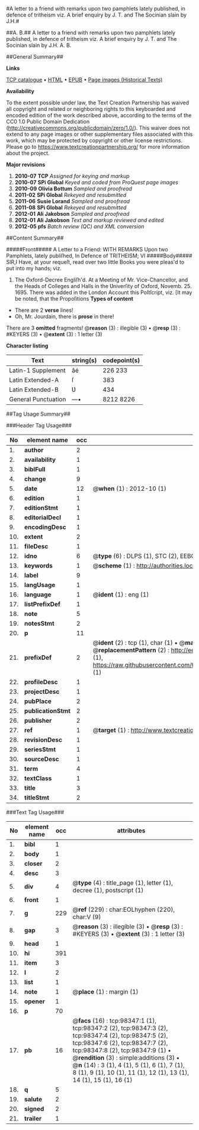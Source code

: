 #A letter to a friend with remarks upon two pamphlets lately published, in defence of tritheism viz. A brief enquiry by J. T. and The Socinian slain by J.H.#

##A. B.##
A letter to a friend with remarks upon two pamphlets lately published, in defence of tritheism viz. A brief enquiry by J. T. and The Socinian slain by J.H.
A. B.

##General Summary##

**Links**

[TCP catalogue](http://www.ota.ox.ac.uk/tcp/)  • 
[HTML](http://tei.it.ox.ac.uk/tcp/Texts-HTML/free/A27/A27348.html)  • 
[EPUB](http://tei.it.ox.ac.uk/tcp/Texts-EPUB/free/A27/A27348.epub) • 
[Page images (Historical Texts)](https://historicaltexts.jisc.ac.uk/eebo-13174601e)

**Availability**

To the extent possible under law, the Text Creation Partnership has waived all copyright and related or neighboring rights to this keyboarded and encoded edition of the work described above, according to the terms of the CC0 1.0 Public Domain Dedication (http://creativecommons.org/publicdomain/zero/1.0/). This waiver does not extend to any page images or other supplementary files associated with this work, which may be protected by copyright or other license restrictions. Please go to https://www.textcreationpartnership.org/ for more information about the project.

**Major revisions**

1. __2010-07__ __TCP__ *Assigned for keying and markup*
1. __2010-07__ __SPi Global__ *Keyed and coded from ProQuest page images*
1. __2010-09__ __Olivia Bottum__ *Sampled and proofread*
1. __2011-02__ __SPi Global__ *Rekeyed and resubmitted*
1. __2011-06__ __Susie Lorand__ *Sampled and proofread*
1. __2011-08__ __SPi Global__ *Rekeyed and resubmitted*
1. __2012-01__ __Ali Jakobson__ *Sampled and proofread*
1. __2012-01__ __Ali Jakobson__ *Text and markup reviewed and edited*
1. __2012-05__ __pfs__ *Batch review (QC) and XML conversion*

##Content Summary##

#####Front#####
A Letter to a Friend: WITH REMARKS Upon two Pamphlets, lately publiſhed, In Defence of TRITHEISM; VI
#####Body#####
SIR,I Have, at your requeſt, read over two little Books you were pleas'd to put into my hands; viz. 
1. The Oxford-Decree Engliſh'd. At a Meeting of Mr. Vice-Chancellor, and the Heads of Colleges and Halls in the Ʋniverſity of Oxford, Novemb. 25. 1695.
There was added in the London Account this Poſtſcript, viz. [It may be noted, that the Propoſitions 
**Types of content**

  * There are 2 **verse** lines!
  * Oh, Mr. Jourdain, there is **prose** in there!

There are 3 **omitted** fragments! 
 @__reason__ (3) : illegible (3)  •  @__resp__ (3) : #KEYERS (3)  •  @__extent__ (3) : 1 letter (3)

**Character listing**


|Text|string(s)|codepoint(s)|
|---|---|---|
|Latin-1 Supplement|âé|226 233|
|Latin Extended-A|ſ|383|
|Latin Extended-B|Ʋ|434|
|General Punctuation|—•|8212 8226|

##Tag Usage Summary##

###Header Tag Usage###

|No|element name|occ|attributes|
|---|---|---|---|
|1.|__author__|2||
|2.|__availability__|1||
|3.|__biblFull__|1||
|4.|__change__|9||
|5.|__date__|12| @__when__ (1) : 2012-10 (1)|
|6.|__edition__|1||
|7.|__editionStmt__|1||
|8.|__editorialDecl__|1||
|9.|__encodingDesc__|1||
|10.|__extent__|2||
|11.|__fileDesc__|1||
|12.|__idno__|6| @__type__ (6) : DLPS (1), STC (2), EEBO-CITATION (1), OCLC (1), VID (1)|
|13.|__keywords__|1| @__scheme__ (1) : http://authorities.loc.gov/ (1)|
|14.|__label__|9||
|15.|__langUsage__|1||
|16.|__language__|1| @__ident__ (1) : eng (1)|
|17.|__listPrefixDef__|1||
|18.|__note__|5||
|19.|__notesStmt__|2||
|20.|__p__|11||
|21.|__prefixDef__|2| @__ident__ (2) : tcp (1), char (1)  •  @__matchPattern__ (2) : ([0-9\-]+):([0-9IVX]+) (1), (.+) (1)  •  @__replacementPattern__ (2) : http://eebo.chadwyck.com/downloadtiff?vid=$1&page=$2 (1), https://raw.githubusercontent.com/textcreationpartnership/Texts/master/tcpchars.xml#$1 (1)|
|22.|__profileDesc__|1||
|23.|__projectDesc__|1||
|24.|__pubPlace__|2||
|25.|__publicationStmt__|2||
|26.|__publisher__|2||
|27.|__ref__|1| @__target__ (1) : http://www.textcreationpartnership.org/docs/. (1)|
|28.|__revisionDesc__|1||
|29.|__seriesStmt__|1||
|30.|__sourceDesc__|1||
|31.|__term__|4||
|32.|__textClass__|1||
|33.|__title__|3||
|34.|__titleStmt__|2||


###Text Tag Usage###

|No|element name|occ|attributes|
|---|---|---|---|
|1.|__bibl__|1||
|2.|__body__|1||
|3.|__closer__|2||
|4.|__desc__|3||
|5.|__div__|4| @__type__ (4) : title_page (1), letter (1), decree (1), postscript (1)|
|6.|__front__|1||
|7.|__g__|229| @__ref__ (229) : char:EOLhyphen (220), char:V (9)|
|8.|__gap__|3| @__reason__ (3) : illegible (3)  •  @__resp__ (3) : #KEYERS (3)  •  @__extent__ (3) : 1 letter (3)|
|9.|__head__|1||
|10.|__hi__|391||
|11.|__item__|3||
|12.|__l__|2||
|13.|__list__|1||
|14.|__note__|1| @__place__ (1) : margin (1)|
|15.|__opener__|1||
|16.|__p__|70||
|17.|__pb__|16| @__facs__ (16) : tcp:98347:1 (1), tcp:98347:2 (2), tcp:98347:3 (2), tcp:98347:4 (2), tcp:98347:5 (2), tcp:98347:6 (2), tcp:98347:7 (2), tcp:98347:8 (2), tcp:98347:9 (1)  •  @__rendition__ (3) : simple:additions (3)  •  @__n__ (14) : 3 (1), 4 (1), 5 (1), 6 (1), 7 (1), 8 (1), 9 (1), 10 (1), 11 (1), 12 (1), 13 (1), 14 (1), 15 (1), 16 (1)|
|18.|__q__|5||
|19.|__salute__|2||
|20.|__signed__|2||
|21.|__trailer__|1||
